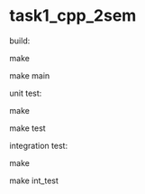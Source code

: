 # task1_cpp_2sem

build:

make

make main

unit test:

make

make test

integration test:

make 

make int_test

